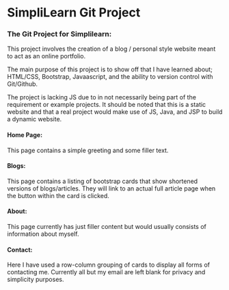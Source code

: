 # SimpliLearn Git Project
### The Git Project for Simplilearn:
This project involves the creation of a blog / personal style website meant to act as an online portfolio.

The main purpose of this project is to show off that I have learned about; HTML/CSS, Bootstrap, Javaascript, and the ability to version control with Git/Github.

The project is lacking JS due to in not necessarily being part of the requirement or example projects. It should be noted that this is a static website and that a real project would make use of JS, Java, and JSP to build a dynamic website.

#### Home Page:
This page contains a simple greeting and some filler text. 

#### Blogs:
This page contains a listing of bootstrap cards that show shortened versions of blogs/articles. They will link to an actual full article page when the button within the card is clicked.

#### About:
This page currently has just filler content but would usually consists of information about myself.

#### Contact:
Here I have used a row-column grouping of cards to display all forms of contacting me. Currently all but my email are left blank for privacy and simplicity purposes.

